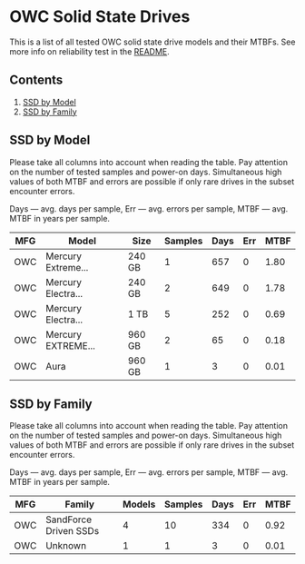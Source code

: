 OWC Solid State Drives
======================

This is a list of all tested OWC solid state drive models and their MTBFs. See
more info on reliability test in the [README](https://github.com/bsdhw/SMART).

Contents
--------

1. [ SSD by Model  ](#ssd-by-model)
2. [ SSD by Family ](#ssd-by-family)

SSD by Model
------------

Please take all columns into account when reading the table. Pay attention on the
number of tested samples and power-on days. Simultaneous high values of both MTBF
and errors are possible if only rare drives in the subset encounter errors.

Days — avg. days per sample,
Err  — avg. errors per sample,
MTBF — avg. MTBF in years per sample.

| MFG       | Model              | Size   | Samples | Days  | Err   | MTBF |
|-----------|--------------------|--------|---------|-------|-------|------|
| OWC       | Mercury Extreme... | 240 GB | 1       | 657   | 0     | 1.80   |
| OWC       | Mercury Electra... | 240 GB | 2       | 649   | 0     | 1.78   |
| OWC       | Mercury Electra... | 1 TB   | 5       | 252   | 0     | 0.69   |
| OWC       | Mercury EXTREME... | 960 GB | 2       | 65    | 0     | 0.18   |
| OWC       | Aura               | 960 GB | 1       | 3     | 0     | 0.01   |

SSD by Family
-------------

Please take all columns into account when reading the table. Pay attention on the
number of tested samples and power-on days. Simultaneous high values of both MTBF
and errors are possible if only rare drives in the subset encounter errors.

Days — avg. days per sample,
Err  — avg. errors per sample,
MTBF — avg. MTBF in years per sample.

| MFG       | Family                 | Models | Samples | Days  | Err   | MTBF |
|-----------|------------------------|--------|---------|-------|-------|------|
| OWC       | SandForce Driven SSDs  | 4      | 10      | 334   | 0     | 0.92   |
| OWC       | Unknown                | 1      | 1       | 3     | 0     | 0.01   |

